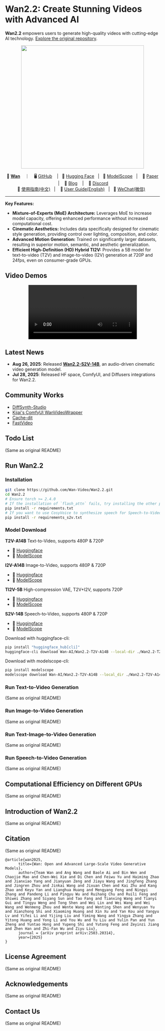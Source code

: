 # Wan2.2: Create Stunning Videos with Advanced AI

**Wan2.2** empowers users to generate high-quality videos with cutting-edge AI technology.  [Explore the original repository](https://github.com/Wan-Video/Wan2.2).

<p align="center">
    <img src="assets/logo.png" width="400"/>
<p>

<p align="center">
    💜 <a href="https://wan.video"><b>Wan</b></a> &nbsp&nbsp ｜ &nbsp&nbsp 🖥️ <a href="https://github.com/Wan-Video/Wan2.2">GitHub</a> &nbsp&nbsp  | &nbsp&nbsp🤗 <a href="https://huggingface.co/Wan-AI/">Hugging Face</a>&nbsp&nbsp | &nbsp&nbsp🤖 <a href="https://modelscope.cn/organization/Wan-AI">ModelScope</a>&nbsp&nbsp | &nbsp&nbsp 📑 <a href="https://arxiv.org/abs/2503.20314">Paper</a> &nbsp&nbsp | &nbsp&nbsp 📑 <a href="https://wan.video/welcome?spm=a2ty_o02.30011076.0.0.6c9ee41eCcluqg">Blog</a> &nbsp&nbsp |  &nbsp&nbsp 💬  <a href="https://discord.gg/AKNgpMK4Yj">Discord</a>&nbsp&nbsp
    <br>
    📕 <a href="https://alidocs.dingtalk.com/i/nodes/jb9Y4gmKWrx9eo4dCql9LlbYJGXn6lpz">使用指南(中文)</a>&nbsp&nbsp | &nbsp&nbsp 📘 <a href="https://alidocs.dingtalk.com/i/nodes/EpGBa2Lm8aZxe5myC99MelA2WgN7R35y">User Guide(English)</a>&nbsp&nbsp | &nbsp&nbsp💬 <a href="https://gw.alicdn.com/imgextra/i2/O1CN01tqjWFi1ByuyehkTSB_!!6000000000015-0-tps-611-1279.jpg">WeChat(微信)</a>&nbsp&nbsp
<br>

-----

**Key Features:**

*   **Mixture-of-Experts (MoE) Architecture:** Leverages MoE to increase model capacity, offering enhanced performance without increased computational cost.
*   **Cinematic Aesthetics:** Includes data specifically designed for cinematic style generation, providing control over lighting, composition, and color.
*   **Advanced Motion Generation:** Trained on significantly larger datasets, resulting in superior motion, semantic, and aesthetic generalization.
*   **Efficient High-Definition (HD) Hybrid TI2V:**  Provides a 5B model for text-to-video (T2V) and image-to-video (I2V) generation at 720P and 24fps, even on consumer-grade GPUs.

## Video Demos

<div align="center">
  <video src="https://github.com/user-attachments/assets/b63bfa58-d5d7-4de6-a1a2-98970b06d9a7" width="70%" poster=""> </video>
</div>

## Latest News

*   **Aug 26, 2025**: Released **[Wan2.2-S2V-14B](https://humanaigc.github.io/wan-s2v-webpage)**, an audio-driven cinematic video generation model.
*   **Jul 28, 2025**: Released  HF space, ComfyUI, and Diffusers integrations for Wan2.2.

## Community Works

*   [DiffSynth-Studio](https://github.com/modelscope/DiffSynth-Studio)
*   [Kijai's ComfyUI WanVideoWrapper](https://github.com/kijai/ComfyUI-WanVideoWrapper)
*   [Cache-dit](https://github.com/vipshop/cache-dit)
*   [FastVideo](https://github.com/hao-ai-lab/FastVideo)

## Todo List
(Same as original README)

## Run Wan2.2

### Installation

```bash
git clone https://github.com/Wan-Video/Wan2.2.git
cd Wan2.2
# Ensure torch >= 2.4.0
# If the installation of `flash_attn` fails, try installing the other packages first and install `flash_attn` last
pip install -r requirements.txt
# If you want to use CosyVoice to synthesize speech for Speech-to-Video Generation, please install requirements_s2v.txt additionally
pip install -r requirements_s2v.txt
```

### Model Download

**T2V-A14B** Text-to-Video, supports 480P & 720P
*   🤗 [Huggingface](https://huggingface.co/Wan-AI/Wan2.2-T2V-A14B)
*   🤖 [ModelScope](https://modelscope.cn/models/Wan-AI/Wan2.2-T2V-A14B)

**I2V-A14B** Image-to-Video, supports 480P & 720P
*   🤗 [Huggingface](https://huggingface.co/Wan-AI/Wan2.2-I2V-A14B)
*   🤖 [ModelScope](https://modelscope.cn/models/Wan-AI/Wan2.2-I2V-A14B)

**TI2V-5B** High-compression VAE, T2V+I2V, supports 720P
*   🤗 [Huggingface](https://huggingface.co/Wan-AI/Wan2.2-TI2V-5B)
*   🤖 [ModelScope](https://modelscope.cn/models/Wan-AI/Wan2.2-TI2V-5B)

**S2V-14B** Speech-to-Video, supports 480P & 720P
*   🤗 [Huggingface](https://huggingface.co/Wan-AI/Wan2.2-S2V-14B)
*   🤖 [ModelScope](https://modelscope.cn/models/Wan-AI/Wan2.2-S2V-14B)

Download with huggingface-cli:
```bash
pip install "huggingface_hub[cli]"
huggingface-cli download Wan-AI/Wan2.2-T2V-A14B --local-dir ./Wan2.2-T2V-A14B
```

Download with modelscope-cli:
```bash
pip install modelscope
modelscope download Wan-AI/Wan2.2-T2V-A14B --local_dir ./Wan2.2-T2V-A14B
```

### Run Text-to-Video Generation
(Same as original README)

### Run Image-to-Video Generation
(Same as original README)

### Run Text-Image-to-Video Generation
(Same as original README)

### Run Speech-to-Video Generation
(Same as original README)

## Computational Efficiency on Different GPUs
(Same as original README)

## Introduction of Wan2.2
(Same as original README)

## Citation
(Same as original README)

```
@article{wan2025,
      title={Wan: Open and Advanced Large-Scale Video Generative Models}, 
      author={Team Wan and Ang Wang and Baole Ai and Bin Wen and Chaojie Mao and Chen-Wei Xie and Di Chen and Feiwu Yu and Haiming Zhao and Jianxiao Yang and Jianyuan Zeng and Jiayu Wang and Jingfeng Zhang and Jingren Zhou and Jinkai Wang and Jixuan Chen and Kai Zhu and Kang Zhao and Keyu Yan and Lianghua Huang and Mengyang Feng and Ningyi Zhang and Pandeng Li and Pingyu Wu and Ruihang Chu and Ruili Feng and Shiwei Zhang and Siyang Sun and Tao Fang and Tianxing Wang and Tianyi Gui and Tingyu Weng and Tong Shen and Wei Lin and Wei Wang and Wei Wang and Wenmeng Zhou and Wente Wang and Wenting Shen and Wenyuan Yu and Xianzhong Shi and Xiaoming Huang and Xin Xu and Yan Kou and Yangyu Lv and Yifei Li and Yijing Liu and Yiming Wang and Yingya Zhang and Yitong Huang and Yong Li and You Wu and Yu Liu and Yulin Pan and Yun Zheng and Yuntao Hong and Yupeng Shi and Yutong Feng and Zeyinzi Jiang and Zhen Han and Zhi-Fan Wu and Ziyu Liu},
      journal = {arXiv preprint arXiv:2503.20314},
      year={2025}
}
```

## License Agreement
(Same as original README)

## Acknowledgements
(Same as original README)

## Contact Us
(Same as original README)